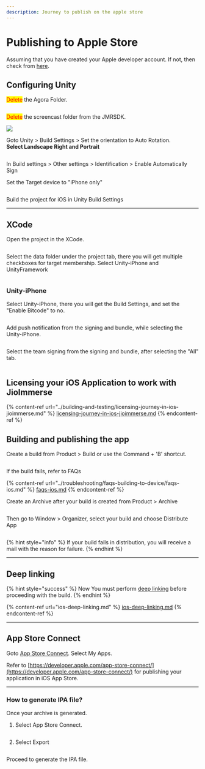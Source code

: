 ```yaml
---
description: Journey to publish on the apple store
---
```


# Publishing to Apple Store

Assuming that you have created your Apple developer account. If not, then check from [here](https://www.youtube.com/watch?v=dkdsjA4KR0g\&ab_channel=AppyPie).

## Configuring Unity&#x20;

<mark style="color:red;">Delete</mark> the Agora Folder.

<img src="../.gitbook/assets/Unity_ZlWspBthfR.png" alt="" data-size="original">

<mark style="color:red;">Delete</mark> the screencast folder from the JMRSDK.

![](../.gitbook/assets/Unity_vjs9waV5V7.png)

Goto Unity > Build Settings > Set the orientation to Auto Rotation.\
**Select Landscape Right and Portrait**&#x20;

<figure><img src="../.gitbook/assets/image (1).png" alt=""><figcaption></figcaption></figure>

In Build settings > Other settings > Identification > Enable Automatically Sign

Set the Target device to "iPhone only"

<figure><img src="../.gitbook/assets/Unity_vlTyPk8ODf.png" alt=""><figcaption></figcaption></figure>

Build the project for iOS in Unity Build Settings

***

## XCode

Open the project in the XCode.

<figure><img src="../.gitbook/assets/Screenshot 2023-07-14 at 8.03.38 PM (1).png" alt=""><figcaption></figcaption></figure>

Select the data folder under the project tab, there you will get multiple checkboxes for target membership. Select Unity-iPhone and UnityFramework

<figure><img src="../.gitbook/assets/ApplicationFrameHost_IMMhelrghJ.png" alt=""><figcaption></figcaption></figure>

### Unity-iPhone&#x20;

Select Unity-iPhone, there you will get the Build Settings, and set the "Enable Bitcode" to no.

<figure><img src="../.gitbook/assets/ApplicationFrameHost_MYqgLiiLzu (1).png" alt=""><figcaption></figcaption></figure>

Add push notification from the signing and bundle, while selecting the Unity-iPhone.

<figure><img src="../.gitbook/assets/ApplicationFrameHost_zIZlKlpcJj.png" alt=""><figcaption></figcaption></figure>

Select the team signing from the signing and bundle, after selecting the "All" tab.

<figure><img src="../.gitbook/assets/ApplicationFrameHost_L9KeTZX3gP (1).png" alt=""><figcaption></figcaption></figure>

## Licensing your iOS Application to work with JioImmerse

{% content-ref url="../building-and-testing/licensing-journey-in-ios-jioimmerse.md" %}
[licensing-journey-in-ios-jioimmerse.md](../building-and-testing/licensing-journey-in-ios-jioimmerse.md)
{% endcontent-ref %}

## Building and publishing the app

Create a build from Product > Build or use the Command + 'B' shortcut.

<figure><img src="../.gitbook/assets/Screenshot 2023-07-14 at 8.07.30 PM.png" alt=""><figcaption></figcaption></figure>

If the build fails, refer to FAQs

{% content-ref url="../troubleshooting/faqs-building-to-device/faqs-ios.md" %}
[faqs-ios.md](../troubleshooting/faqs-building-to-device/faqs-ios.md)
{% endcontent-ref %}

Create an Archive after your build is created from Product > Archive&#x20;

<figure><img src="../.gitbook/assets/Screenshot 2023-07-14 at 8.07.39 PM (1).png" alt=""><figcaption></figcaption></figure>

Then go to Window > Organizer, select your build and choose Distribute App

<figure><img src="../.gitbook/assets/ApplicationFrameHost_df9EiiRq7x.png" alt=""><figcaption></figcaption></figure>

{% hint style="info" %}
If your build fails in distribution, you will receive a mail with the reason for failure.
{% endhint %}

***

## Deep linking

{% hint style="success" %}
Now You must perform [deep linking](ios-deep-linking.md) before proceeding with the build.
{% endhint %}

{% content-ref url="ios-deep-linking.md" %}
[ios-deep-linking.md](ios-deep-linking.md)
{% endcontent-ref %}

***

## App Store Connect

Goto [App Store Connect](https://appstoreconnect.apple.com/). Select My Apps.

Refer to [https://developer.apple.com/app-store-connect/](https://developer.apple.com/app-store-connect/) for publishing your application in iOS App Store.

***

### How to generate IPA file?

Once your archive is generated.

1. Select App Store Connect.&#x20;

<figure><img src="../.gitbook/assets/MicrosoftTeams-image (6).png" alt=""><figcaption></figcaption></figure>

2. Select Export

<figure><img src="../.gitbook/assets/MicrosoftTeams-image (7).png" alt=""><figcaption></figcaption></figure>

Proceed to generate the IPA file.
